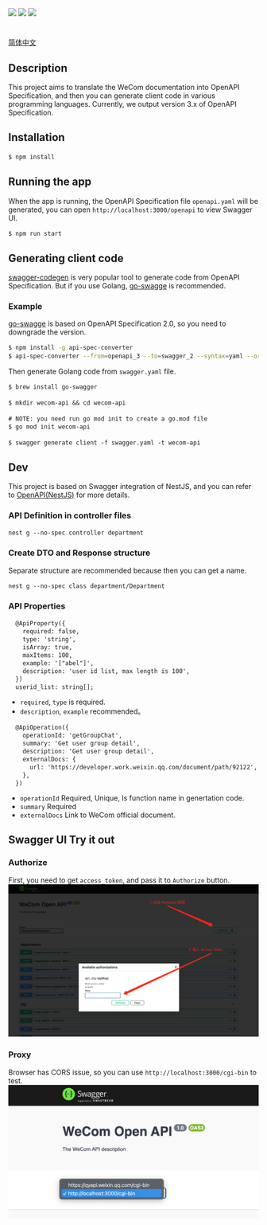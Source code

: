 <img src="https://wwcdn.weixin.qq.com/node/wework/images/logo.c768c756ab.png" width="300">
<img src="https://www.openapis.org/wp-content/uploads/sites/3/2018/02/OpenAPI_Logo_Pantone-1.png" width="300">
<img src="https://raw.githubusercontent.com/swagger-api/swagger.io/wordpress/images/assets/SWU-logo-clr.png" width="300">

#

[简体中文](./README_ZH.md)

## Description

This project aims to translate the WeCom documentation into OpenAPI Specification, and then you can generate client code in various programming languages. Currently, we output version 3.x of OpenAPI Specification.

## Installation

```bash
$ npm install
```

## Running the app

When the app is running, the OpenAPI Specification file `openapi.yaml` will be generated, you can open `http://localhost:3000/openapi` to view Swagger UI.

```bash
$ npm run start
```

## Generating client code

[swagger-codegen](https://github.com/swagger-api/swagger-codegen) is very popular tool to generate code from OpenAPI Specification. But if you use Golang, [go-swagge](https://github.com/go-swagger/go-swagger) is recommended.

### Example

[go-swagge](https://github.com/go-swagger/go-swagger) is based on OpenAPI Specification 2.0, so you
need to downgrade the version.

```bash
$ npm install -g api-spec-converter
$ api-spec-converter --from=openapi_3 --to=swagger_2 --syntax=yaml --order=alpha ./openapi.yaml > swagger.yaml
```

Then generate Golang code from `swagger.yaml` file.

```
$ brew install go-swagger

$ mkdir wecom-api && cd wecom-api

# NOTE: you need run go mod init to create a go.mod file
$ go mod init wecom-api

$ swagger generate client -f swagger.yaml -t wecom-api
```

## Dev

This project is based on Swagger integration of NestJS, and you can refer to [OpenAPI(NestJS)](https://docs.nestjs.com/openapi/introduction) for more details.

### API Definition in controller files

```
nest g --no-spec controller department
```

### Create DTO and Response structure

Separate structure are recommended because then you can get a name.

```
nest g --no-spec class department/Department
```

### API Properties

```
  @ApiProperty({
    required: false,
    type: 'string',
    isArray: true,
    maxItems: 100,
    example: '["abel"]',
    description: 'user id list, max length is 100',
  })
  userid_list: string[];
```

- `required`, `type` is required.
- `description`, `example` recommended。

```
  @ApiOperation({
    operationId: 'getGroupChat',
    summary: 'Get user group detail',
    description: 'Get user group detail',
    externalDocs: {
      url: 'https://developer.work.weixin.qq.com/document/path/92122',
    },
  })
```

- `operationId` Required, Unique, Is function name in genertation code.
- `summary` Required
- `externalDocs` Link to WeCom official document.

## Swagger UI Try it out

### Authorize

First, you need to get `access_token`, and pass it to `Authorize` button.
![](./screenshot/authorize_step.png)

### Proxy

Browser has CORS issue, so you can use `http://localhost:3000/cgi-bin` to test.
![](./screenshot/proxy_step.png)
